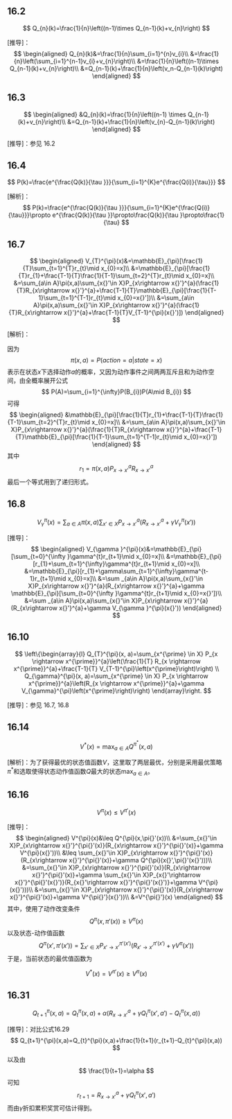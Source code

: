 ## 16.2
$$
Q_{n}(k)=\frac{1}{n}\left((n-1)\times Q_{n-1}(k)+v_{n}\right)
$$

[推导]：
$$
\begin{aligned}
Q_{n}(k)&=\frac{1}{n}\sum_{i=1}^{n}v_{i}\\
&=\frac{1}{n}\left(\sum_{i=1}^{n-1}v_{i}+v_{n}\right)\\
&=\frac{1}{n}\left((n-1)\times Q_{n-1}(k)+v_{n}\right)\\
&=Q_{n-1}(k)+\frac{1}{n}\left(v_n-Q_{n-1}(k)\right)
\end{aligned}
$$

## 16.3

$$
\begin{aligned}
&Q_{n}(k)=\frac{1}{n}\left((n-1) \times Q_{n-1}(k)+v_{n}\right)\\
&=Q_{n-1}(k)+\frac{1}{n}\left(v_{n}-Q_{n-1}(k)\right)
\end{aligned}
$$



[推导]：参见 16.2

## 16.4

$$
P(k)=\frac{e^{\frac{Q(k)}{\tau }}}{\sum_{i=1}^{K}e^{\frac{Q(i)}{\tau}}}
$$

[解析]：
$$
P(k)=\frac{e^{\frac{Q(k)}{\tau }}}{\sum_{i=1}^{K}e^{\frac{Q(i)}{\tau}}}\propto e^{\frac{Q(k)}{\tau }}\propto\frac{Q(k)}{\tau }\propto\frac{1}{\tau}
$$

## 16.7

$$
\begin{aligned}
V_{T}^{\pi}(x)&=\mathbb{E}_{\pi}[\frac{1}{T}\sum_{t=1}^{T}r_{t}\mid x_{0}=x]\\
&=\mathbb{E}_{\pi}[\frac{1}{T}r_{1}+\frac{T-1}{T}\frac{1}{T-1}\sum_{t=2}^{T}r_{t}\mid x_{0}=x]\\
&=\sum_{a\in A}\pi(x,a)\sum_{x{}'\in X}P_{x\rightarrow x{}'}^{a}(\frac{1}{T}R_{x\rightarrow x{}'}^{a}+\frac{T-1}{T}\mathbb{E}_{\pi}[\frac{1}{T-1}\sum_{t=1}^{T-1}r_{t}\mid x_{0}=x{}'])\\
&=\sum_{a\in A}\pi(x,a)\sum_{x{}'\in X}P_{x\rightarrow x{}'}^{a}(\frac{1}{T}R_{x\rightarrow x{}'}^{a}+\frac{T-1}{T}V_{T-1}^{\pi}(x{}')])
\end{aligned}
$$

[解析]：

因为
$$
\pi(x,a)=P(action=a|state=x)
$$
表示在状态$x$下选择动作$a$的概率，又因为动作事件之间两两互斥且和为动作空间，由全概率展开公式
$$
P(A)=\sum_{i=1}^{\infty}P(B_{i})P(A\mid B_{i})
$$
可得
$$
\begin{aligned}
&\mathbb{E}_{\pi}[\frac{1}{T}r_{1}+\frac{T-1}{T}\frac{1}{T-1}\sum_{t=2}^{T}r_{t}\mid x_{0}=x]\\
&=\sum_{a\in A}\pi(x,a)\sum_{x{}'\in X}P_{x\rightarrow x{}'}^{a}(\frac{1}{T}R_{x\rightarrow x{}'}^{a}+\frac{T-1}{T}\mathbb{E}_{\pi}[\frac{1}{T-1}\sum_{t=1}^{T-1}r_{t}\mid x_{0}=x{}'])
\end{aligned}
$$
其中
$$
r_{1}=\pi(x,a)P_{x\rightarrow x{}'}^{a}R_{x\rightarrow x{}'}^{a}
$$
最后一个等式用到了递归形式。



## 16.8

$$
V_{\gamma }^{\pi}(x)=\sum _{a\in A}\pi(x,a)\sum_{x{}'\in X}P_{x\rightarrow x{}'}^{a}(R_{x\rightarrow x{}'}^{a}+\gamma V_{\gamma }^{\pi}(x{}'))
$$

[推导]：
$$
\begin{aligned}
V_{\gamma }^{\pi}(x)&=\mathbb{E}_{\pi}[\sum_{t=0}^{\infty }\gamma^{t}r_{t+1}\mid x_{0}=x]\\
&=\mathbb{E}_{\pi}[r_{1}+\sum_{t=1}^{\infty}\gamma^{t}r_{t+1}\mid x_{0}=x]\\
&=\mathbb{E}_{\pi}[r_{1}+\gamma\sum_{t=1}^{\infty}\gamma^{t-1}r_{t+1}\mid x_{0}=x]\\
&=\sum _{a\in A}\pi(x,a)\sum_{x{}'\in X}P_{x\rightarrow x{}'}^{a}(R_{x\rightarrow x{}'}^{a}+\gamma \mathbb{E}_{\pi}[\sum_{t=0}^{\infty }\gamma^{t}r_{t+1}\mid x_{0}=x{}'])\\
&=\sum _{a\in A}\pi(x,a)\sum_{x{}'\in X}P_{x\rightarrow x{}'}^{a}(R_{x\rightarrow x{}'}^{a}+\gamma V_{\gamma }^{\pi}(x{}'))
\end{aligned}
$$

## 16.10

$$
\left\{\begin{array}{l}
Q_{T}^{\pi}(x, a)=\sum_{x^{\prime} \in X} P_{x \rightarrow x^{\prime}}^{a}\left(\frac{1}{T} R_{x \rightarrow x^{\prime}}^{a}+\frac{T-1}{T} V_{T-1}^{\pi}\left(x^{\prime}\right)\right) \\
Q_{\gamma}^{\pi}(x, a)=\sum_{x^{\prime} \in X} P_{x \rightarrow x^{\prime}}^{a}\left(R_{x \rightarrow x^{\prime}}^{a}+\gamma V_{\gamma}^{\pi}\left(x^{\prime}\right)\right)
\end{array}\right.
$$

[推导]：参见 16.7, 16.8

## 16.14

$$
V^{*}(x)=\max _{a \in A} Q^{\pi^{*}}(x, a)
$$

[解析]：为了获得最优的状态值函数$V$，这里取了两层最优，分别是采用最优策略$\pi^{*}$和选取使得状态动作值函数$Q$最大的状态$\max_{a\in A}$。

## 16.16

$$
V^{\pi}(x)\leq V^{\pi{}'}(x)
$$

[推导]：
$$
\begin{aligned}
V^{\pi}(x)&\leq Q^{\pi}(x,\pi{}'(x))\\
&=\sum_{x{}'\in X}P_{x\rightarrow x{}'}^{\pi{}'(x)}(R_{x\rightarrow x{}'}^{\pi{}'(x)}+\gamma V^{\pi}(x{}'))\\
&\leq \sum_{x{}'\in X}P_{x\rightarrow x{}'}^{\pi{}'(x)}(R_{x\rightarrow x{}'}^{\pi{}'(x)}+\gamma Q^{\pi}(x{}',\pi{}'(x{}')))\\
&=\sum_{x{}'\in X}P_{x\rightarrow x{}'}^{\pi{}'(x)}(R_{x\rightarrow x{}'}^{\pi{}'(x)}+\gamma \sum_{x{}'\in X}P_{x{}'\rightarrow x{}'}^{\pi{}'(x{}')}(R_{x{}'\rightarrow x{}'}^{\pi{}'(x{}')}+\gamma V^{\pi}(x{}')))\\
&=\sum_{x{}'\in X}P_{x\rightarrow x{}'}^{\pi{}'(x)}(R_{x\rightarrow x{}'}^{\pi{}'(x)}+\gamma V^{\pi{}'}(x{}'))\\
&=V^{\pi{}'}(x)
\end{aligned}
$$
其中，使用了动作改变条件
$$
Q^{\pi}(x,\pi{}'(x))\geq V^{\pi}(x)
$$
以及状态-动作值函数
$$
Q^{\pi}(x{}',\pi{}'(x{}'))=\sum_{x{}'\in X}P_{x{}'\rightarrow x{}'}^{\pi{}'(x{}')}(R_{x{}'\rightarrow x{}'}^{\pi{}'(x{}')}+\gamma V^{\pi}(x{}'))
$$
于是，当前状态的最优值函数为

$$
V^{\ast}(x)=V^{\pi{}'}(x)\geq V^{\pi}(x)
$$



## 16.31

$$
Q_{t+1}^{\pi}(x,a)=Q_{t}^{\pi}(x,a)+\alpha (R_{x\rightarrow x{}'}^{a}+\gamma Q_{t}^{\pi}(x{}',a{}')-Q_{t}^{\pi}(x,a))
$$

[推导]：对比公式16.29
$$
Q_{t+1}^{\pi}(x,a)=Q_{t}^{\pi}(x,a)+\frac{1}{t+1}(r_{t+1}-Q_{t}^{\pi}(x,a))
$$
以及由
$$
\frac{1}{t+1}=\alpha
$$
可知
$$
r_{t+1}=R_{x\rightarrow x{}'}^{a}+\gamma Q_{t}^{\pi}(x{}',a{}')
$$
而由$\gamma$折扣累积奖赏可估计得到。



